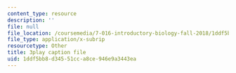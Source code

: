 ```yaml
---
content_type: resource
description: ''
file: null
file_location: /coursemedia/7-016-introductory-biology-fall-2018/1ddf5bb8d34551cca8ce946e9a3443ea_iz7rWK5cqjE.vtt
file_type: application/x-subrip
resourcetype: Other
title: 3play caption file
uid: 1ddf5bb8-d345-51cc-a8ce-946e9a3443ea
---
```

